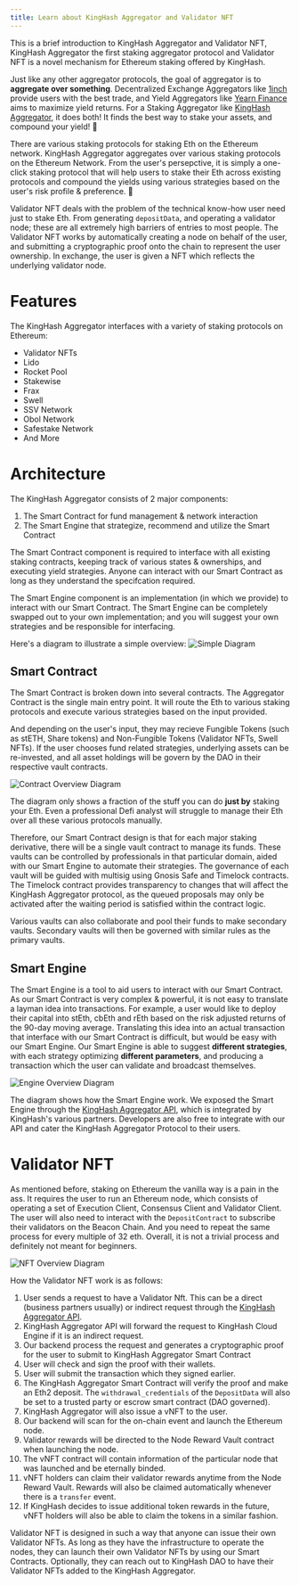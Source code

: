 ```yaml
---
title: Learn about KingHash Aggregator and Validator NFT
---
```


This is a brief introduction to KingHash Aggregator and Validator NFT, KingHash Aggregator the first staking aggregator protocol and Validator NFT is a novel mechanism for Ethereum staking offered by KingHash. 

Just like any other aggregator protocols, the goal of aggregator is to **aggregate over something**. Decentralized Exchange Aggregators like [1inch](https://app.1inch.io/) provide users with the best trade, and Yield Aggregators like [Yearn Finance](https://yearn.finance/) aims to maximize yield returns. For a Staking Aggregator like [KingHash Aggregator](https://www.kinghash.com/), it does both! It finds the best way to stake your assets, and compound your yield! 💎

There are various staking protocols for staking Eth on the Ethereum network. KingHash Aggregator aggregates over various staking protocols on the Ethereum Network. From the user's persepctive, it is simply a one-click staking protocol that will help users to stake their Eth across existing protocols and compound the yields using various strategies based on the user's risk profile & preference. 🧸

Validator NFT deals with the problem of the technical know-how user need just to stake Eth. From generating `depositData`, and operating a validator node; these are all extremely high barriers of entries to most people. The Validator NFT works by automatically creating a node on behalf of the user, and submitting a cryptographic proof onto the chain to represent the user ownership. In exchange, the user is given a NFT which reflects the underlying validator node.

# Features
The KingHash Aggregator interfaces with a variety of staking protocols on Ethereum:
 * Validator NFTs
 * Lido
 * Rocket Pool
 * Stakewise
 * Frax
 * Swell
 * SSV Network
 * Obol Network
 * Safestake Network
 * And More

# Architecture
The KingHash Aggregator consists of 2 major components:
1. The Smart Contract for fund management & network interaction
2. The Smart Engine that strategize, recommend and utilize the Smart Contract

The Smart Contract component is required to interface with all existing staking contracts, keeping track of various states & ownerships, and executing yield strategies. Anyone can interact with our Smart Contract as long as they understand the specifcation required.

The Smart Engine component is an implementation (in which we provide) to interact with our Smart Contract. The Smart Engine can be completely swapped out to your own implementation; and you will suggest your own strategies and be responsible for interfacing.

Here's a diagram to illustrate a simple overview:
![Simple Diagram](./images/simpleOverview.jpg)

## Smart Contract
The Smart Contract is broken down into several contracts. The Aggregator Contract is the single main entry point. It will route the Eth to various staking protocols and execute various strategies based on the input provided.

And depending on the user's input, they may recieve Fungible Tokens (such as stETH, Share tokens) and Non-Fungible Tokens (Validator NFTs, Swell NFTs). If the user chooses fund related strategies, underlying assets can be re-invested, and all asset holdings will be govern by the DAO in their respective vault contracts.

![Contract Overview Diagram](./images/contractOverview.jpg)

The diagram only shows a fraction of the stuff you can do **just by** staking your Eth. Even a professional Defi analyst will struggle to manage their Eth over all these various protocols manually.

Therefore, our Smart Contract design is that for each major staking derivative, there will be a single vault contract to manage its funds. These vaults can be controlled by professionals in that particular domain, aided with our Smart Engine to automate their strategies. The governance of each vault will be guided with multisig using Gnosis Safe and Timelock contracts. The Timelock contract provides transparency to changes that will affect the KingHash Aggregator protocol, as the queued proposals may only be activated after the waiting period is satisfied within the contract logic.

Various vaults can also collaborate and pool their funds to make secondary vaults. Secondary vaults will then be governed with similar rules as the primary vaults.

## Smart Engine
The Smart Engine is a tool to aid users to interact with our Smart Contract. As our Smart Contract is very complex & powerful, it is not easy to translate a layman idea into transactions. For example, a user would like to deploy their capital into stEth, cbEth and rEth based on the risk adjusted returns of the 90-day moving average. Translating this idea into an actual transaction that interface with our Smart Contract is difficult, but would be easy with our Smart Engine. Our Smart Engine is able to suggest **different strategies**, with each strategy optimizing **different parameters**, and producing a transaction which the user can validate and broadcast themselves.

![Engine Overview Diagram](./images/engineOverview.jpg)

The diagram shows how the Smart Engine work. We exposed the Smart Engine through the [KingHash Aggregator API](https://chainupcloud.github.io/swagger/), which is integrated by KingHash's various partners. Developers are also free to integrate with our API and cater the KingHash Aggregator Protocol to their users.

# Validator NFT
As mentioned before, staking on Ethereum the vanilla way is a pain in the ass. It requires the user to run an Ethereum node, which consists of operating a set of Execution Client, Consensus Client and Validator Client. The user will also need to interact with the `DepositContract` to subscribe their validators on the Beacon Chain. And you need to repeat the same process for every multiple of 32 eth. Overall, it is not a trivial process and definitely not meant for beginners.

![NFT Overview Diagram](./images/nftOverview.jpg)

How the Validator NFT work is as follows:
1. User sends a request to have a Validator Nft. This can be a direct (business partners usually) or indirect request through the [KingHash Aggregator API](https://chainupcloud.github.io/swagger/).
2. KingHash Aggregator API will forward the request to KingHash Cloud Engine if it is an indirect request.
3. Our backend process the request and generates a cryptographic proof for the user to submit to KingHash Aggregator Smart Contract
4. User will check and sign the proof with their wallets.
5. User will submit the transaction which they signed earlier.
6. The KingHash Aggregator Smart Contract will verify the proof and make an Eth2 deposit. The `withdrawal_credentials` of the `DepositData` will also be set to a trusted party or escrow smart contract (DAO governed).
7. KingHash Aggregator will also issue a vNFT to the user.
8. Our backend will scan for the on-chain event and launch the Ethereum node.
9. Validator rewards will be directed to the Node Reward Vault contract when launching the node.
10. The vNFT contract will contain information of the particular node that was launched and be eternally binded.
11. vNFT holders can claim their validator rewards anytime from the Node Reward Vault. Rewards will also be claimed automatically whenever there is a `transfer` event.
12. If KingHash decides to issue additional token rewards in the future, vNFT holders will also be able to claim the tokens in a similar fashion.

Validator NFT is designed in such a way that anyone can issue their own Validator NFTs. As long as they have the infrastructure to operate the nodes, they can launch their own Validator NFTs by using our Smart Contracts. Optionally, they can reach out to KingHash DAO to have their Validator NFTs added to the KingHash Aggregator.